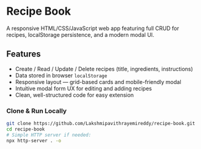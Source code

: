# Recipe Book

A responsive HTML/CSS/JavaScript web app featuring full CRUD for recipes, localStorage persistence, and a modern modal UI.

##  Features

-  Create / Read / Update / Delete recipes (title, ingredients, instructions)
-  Data stored in browser `localStorage`
-  Responsive layout — grid-based cards and mobile-friendly modal
-  Intuitive modal form UX for editing and adding recipes
-  Clean, well-structured code for easy extension

### Clone & Run Locally
```bash
git clone https://github.com/Lakshmipavithrayemireddy/recipe-book.git
cd recipe-book
# Simple HTTP server if needed:
npx http-server . -o
